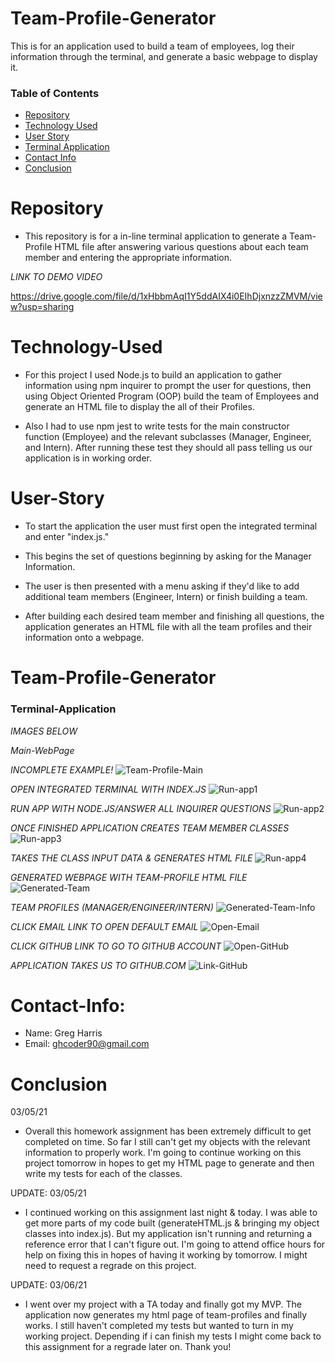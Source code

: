 # Team-Profile-Generator
This is for an application used to build a team of employees, log their information through the terminal, and generate a basic webpage to display it.

### Table of Contents 

* [Repository](#Repository) 
* [Technology Used](#Technology-Used) 
* [User Story](#User-Story)
* [Terminal Application](#Terminal-Application)
* [Contact Info](#Contact-Info)
* [Conclusion](#Conclusion)

# Repository

- This repository is for a in-line terminal application to generate a Team-Profile HTML file after answering various questions about each team member and entering the appropriate information.

*LINK TO DEMO VIDEO*

https://drive.google.com/file/d/1xHbbmAqI1Y5ddAIX4i0EIhDjxnzzZMVM/view?usp=sharing

# Technology-Used

- For this project I used Node.js to build an application to gather information using npm inquirer to prompt the user for questions, then using Object Oriented Program (OOP) build the team of Employees and generate an HTML file to display the all of their Profiles.

- Also I had to use npm jest to write tests for the main constructor function (Employee) and the relevant subclasses (Manager, Engineer, and Intern). After running these test they should all pass telling us our application is in working order.

# User-Story

- To start the application the user must first open the integrated terminal and enter "index.js."

- This begins the set of questions beginning by asking for the Manager Information.

- The user is then presented with a menu asking if they'd like to add additional team members (Engineer, Intern) or finish building a team.

- After building each desired team member and finishing all questions, the application generates an HTML file with all the team profiles and their information onto a webpage.

# Team-Profile-Generator

### Terminal-Application

*IMAGES BELOW*

*Main-WebPage*

*INCOMPLETE EXAMPLE!*
![Team-Profile-Main](https://user-images.githubusercontent.com/73864182/110106386-7a77c700-7d5e-11eb-9c9d-cc45d6f8e5cb.png)

*OPEN INTEGRATED TERMINAL WITH INDEX.JS*
![Run-app1](https://user-images.githubusercontent.com/73864182/110232311-b8e1c300-7ed1-11eb-826b-ac42ddfdaf3f.png)

*RUN APP WITH NODE.JS/ANSWER ALL INQUIRER QUESTIONS*
![Run-app2](https://user-images.githubusercontent.com/73864182/110232312-b97a5980-7ed1-11eb-88d2-0fc6567e1a06.png)

*ONCE FINISHED APPLICATION CREATES TEAM MEMBER CLASSES*
![Run-app3](https://user-images.githubusercontent.com/73864182/110232313-b97a5980-7ed1-11eb-8266-72ea7bc761bd.png)

*TAKES THE CLASS INPUT DATA & GENERATES HTML FILE*
![Run-app4](https://user-images.githubusercontent.com/73864182/110232314-ba12f000-7ed1-11eb-934b-7f4aabc161ff.png)

*GENERATED WEBPAGE WITH TEAM-PROFILE HTML FILE*
![Generated-Team](https://user-images.githubusercontent.com/73864182/110232417-61902280-7ed2-11eb-9116-116463bbe4fc.png)

*TEAM PROFILES (MANAGER/ENGINEER/INTERN)*
![Generated-Team-Info](https://user-images.githubusercontent.com/73864182/110232418-61902280-7ed2-11eb-8349-e30c1d776bb5.png)

*CLICK EMAIL LINK TO OPEN DEFAULT EMAIL*
![Open-Email](https://user-images.githubusercontent.com/73864182/110232420-6228b900-7ed2-11eb-8eff-3e40ca3f30e3.png)

*CLICK GITHUB LINK TO GO TO GITHUB ACCOUNT*
![Open-GitHub](https://user-images.githubusercontent.com/73864182/110232416-60f78c00-7ed2-11eb-8c52-084cd3638da3.png)

*APPLICATION TAKES US TO GITHUB.COM*
![Link-GitHub](https://user-images.githubusercontent.com/73864182/110232419-6228b900-7ed2-11eb-8f85-0a050c45a16b.png)


# Contact-Info:

- Name: Greg Harris
- Email: ghcoder90@gmail.com

# Conclusion

03/05/21
- Overall this homework assignment has been extremely difficult to get completed on time. So far I still can't get my objects with the relevant information to properly work. I'm going to continue working on this project tomorrow in hopes to get my HTML page to generate and then write my tests for each of the classes.

UPDATE: 03/05/21
- I continued working on this assignment last night & today. I was able to get more parts of my code built (generateHTML.js & bringing my object classes into index.js). But my application isn't running and returning a reference error that I can't figure out. I'm going to attend office hours for help on fixing this in hopes of having it working by tomorrow. I might need to request a regrade on this project. 

UPDATE: 03/06/21

- I went over my project with a TA today and finally got my MVP. The application now generates my html page of team-profiles and finally works. I still haven't completed my tests but wanted to turn in my working project. Depending if i can finish my tests I might come back to this assignment for a regrade later on. Thank you!
